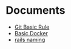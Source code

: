 # Documents
* [Git Basic Rule](git/basic-rule.md)
* [Basic Docker](docker/basic.md)
* [rails naming](rails/naming.md)